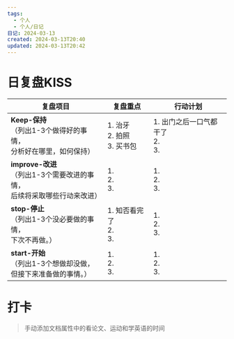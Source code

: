 ```yaml
---
tags:
  - 个人
  - 个人/日记
日记: 2024-03-13
created: 2024-03-13T20:40
updated: 2024-03-13T20:42
---
```



# 日复盘KISS
| **复盘项目**                                             | **复盘重点**                  | **行动计划**                    |
| ---------------------------------------------------- | ------------------------- | --------------------------- |
| **Keep-保持**<br>（列出1-3个做得好的事情，<br>   分析好在哪里，如何保持）     | 1.  治牙<br>2. 拍照<br>3. 买书包 | 1.  出门之后一口气都干了<br>2. <br>3. |
| **improve-改进**<br>（列出1-3个需要改进的事情，<br>  后续将采取哪些行动来改进） | 1.  <br>2. <br>3.         | 1.  <br>2. <br>3.           |
| **stop-停止**<br>（列出1-3个没必要做的事情，<br>下次不再做。）            | 1.  知否看完了<br>2. <br>3.    | 1.  <br>2. <br>3.           |
| **start-开始**<br>（列出1-3个想做却没做，<br>但接下来准备做的事情。）        | 1.  <br>2. <br>3.         | 1.  <br>2. <br>3.           |


# 打卡
> 手动添加文档属性中的看论文、运动和学英语的时间


